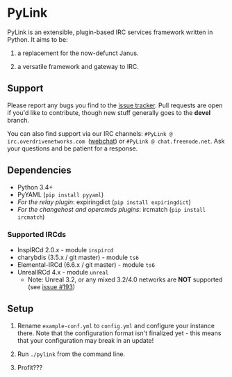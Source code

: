 # PyLink

PyLink is an extensible, plugin-based IRC services framework written in Python. It aims to be:

1) a replacement for the now-defunct Janus.

2) a versatile framework and gateway to IRC.

## Support

Please report any bugs you find to the [issue tracker](https://github.com/GLolol/PyLink/issues). Pull requests are open if you'd like to contribute, though new stuff generally goes to the **devel** branch.

You can also find support via our IRC channels: `#PyLink @ irc.overdrivenetworks.com `([webchat](https://webchat.overdrivenetworks.com/?channels=PyLink,dev)) or `#PyLink @ chat.freenode.net`. Ask your questions and be patient for a response.

## Dependencies

* Python 3.4+
* PyYAML (`pip install pyyaml`)
* *For the relay plugin*: expiringdict (`pip install expiringdict`)
* *For the changehost and opercmds plugins*: ircmatch (`pip install ircmatch`)

### Supported IRCds

* InspIRCd 2.0.x - module `inspircd`
* charybdis (3.5.x / git master) - module `ts6`
* Elemental-IRCd (6.6.x / git master) - module `ts6`
* UnrealIRCd 4.x - module `unreal`
   - Note: Unreal 3.2, or any mixed 3.2/4.0 networks are **NOT** supported (see [issue #193](https://github.com/GLolol/PyLink/issues/193))

## Setup

1) Rename `example-conf.yml` to `config.yml` and configure your instance there. Note that the configuration format isn't finalized yet - this means that your configuration may break in an update!

2) Run `./pylink` from the command line.

3) Profit???
